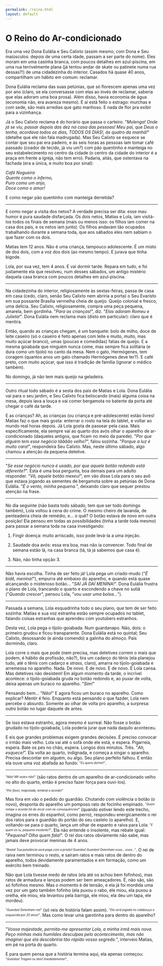 ```yaml
---
permalink: /reino.html
layout: default
---
```


# O Reino do Ar-condicionado

Era uma vez Dona Eulália e Seu Calixto (assim mesmo, com Dona e Seu maiúsculos: depois de uma certa idade, passam a ser parte do nome). Eles moram em uma casinha branca, com poucos detalhes em azul-piscina, em uma rua terrivelmente plana (já tentou andar de skate ou patinete numa rua dessas?!) de uma cidadezinha do interior. Casados há quase 40 anos, compartilham um hábito em comum: reclamar.

Dona Eulália reclama das suas petúnias, que só florescem apenas uma vez por ano (claro, se ela conversasse com elas ao invés de reclamar, saberia que elas adoram uma boa prosa). Além disso, havia economia de água (economia não, era avareza mesmo). E aí está feito o estrago: murchas e com sede, são mais arredias que gato manhoso. E nada de flor pra exibir para a vizinhança.

Já o Seu Calixto reclama é do horário que passa o carteiro. "_Molenga! Onde já se viu, passar depois das dez na casa das pessoas! Meu pai, que Deus o tenha, acordava todos os dias, TODOS OS DIAS!, às quatro da manhã!_" (detalhe que ele não fala madrugada). Mas Seu Calixto se esquece se contar que seu pai era padeiro, e às seis horas as pessoas iam tomar café passado (coador de tecido, já viu um?) com pão quentinho e manteiga no seu estabelecimento no centro da cidade (o centro da cidade do interior é a praça em frente a igreja, não tem erro). Padaria, aliás, que ostentava na fachada (era a única, e muito boa por sinal):

_Café Nogueira<br>
Quente como o inferno,<br>
Puro como um anjo,<br>
Doce como o amor!_

E como negar pão quentinho com manteiga derretida?

---

E como negar a visita dos netos? A verdade precisa ser dita: esse mau humor é pura saudade disfarçada. Os dois netos, Matias e Lola, iam visitá-los todos os finais de semana (mais ou menos isso: os filhos iam comer na casa dos pais, e os netos iam junto). Os filhos andavam tão ocupados trabalhando durante a semana toda, que aos sábados eles nem sabiam o que fazer com os dois.

Matias tem 12 anos. Não é uma criança, tampouco adolescente. É um misto de dos dois, com a voz dos dois (ao mesmo tempo). E jurava que tinha bigode.

Lola, por sua vez, tem 4 anos. E vai dormir tarde. Repara em tudo, e foi justamente ela que resolveu, num desses sábados, um antigo mistério daquela casa branca com poucos detalhes em azul-piscina.

---

Na cidadezinha do interior, religiosamente às sextas-feiras, passa de casa em casa (cedo, claro, senão Seu Calixto nem abriria a porta) o Seu Evaristo em sua possante Brasília vermelha cheia de queijo. Queijo colonial e fresco, uma delícia. Seu Calixto, religiosamente, compra uma peça pequena, amarela, bem gordinha. "*Para as crianças!*", diz. "*Elas adoram Romeu e Julieta!*". Dona Eulália nem reclama mais (disto em particular): claro que é mentira.

Então, quando as crianças chegam, é um banquete: bolo de milho, doce de leite caseiro (só o caseiro é feito apenas com leite e muito, muito, mas muito açúcar branco), umas (poucas e comedidas) fatias de queijo. E a mesma goiabada que ninguém nunca come, mas sempre fica solitária (e dura como um tijolo) no canto da mesa. Nem o gato, Hermógenes, tem coragem (quantos anos um gato chamado Hermógenes deve ter?). E café preto, com muito açúcar, que isso é tradição de família (ignorar o médico também).

No domingo, já não tem mais queijo na geladeira.

---

Outro ritual todo sábado é a sesta dos pais de Matias e Lola. Dona Eulália vai para o seu jardim, e Seu Calixto fica beliscando (mais) alguma coisa na mesa, depois lava a louça e vai comer bergamota no batente da porta até chegar o café da tarde.

E as crianças? Ah, as crianças (ou criança e pré-adolescente) estão livres! Matias faz o que mais gosta: enterrar o rosto na tela do tablet, e voltar ao mundo real horas depois. Já Lola gosta de passear pela casa. Mais especificamente, ela sempre vai ao quarto dos avós olhar o aparelho de ar-condicionado (daqueles antigos, que ficam no meio da parede). "*Por que alguém tem esse negócio tãããão velho?*", falou sozinha. "*Porque a luz é muito cara!*", respondeira Seu Calixto. Mas, neste último sábado, algo chamou a atenção da pequena detetive.

---

"*Se esse negócio nunca é usado, por que aquele botão redondo está diferente?*". Esta é uma boa pergunta, boa demais para um adulto responder. "*Vô, aquele botão mexeu!*", em vão disse Lola para o seu avô que estava jogando as sementes de bergamota sobre as petúnias de Dona Eulália. "*É o vento, minha pequena.*", deixando claro que sequer prestou atenção na frase.

---

No dia seguinte (não basta todo sábado, tem que ser todo domingo também), Lola voltou à cena do crime. O mesmo cheiro de lavanda, de penteadeira cheia de remédio, e... o quê? O botão estava de novo em outra posição! Ela pensou em todas as possibilidades (tinha a tarde toda mesmo) para passar a semana toda na casa investigando:

1. Fingir doença: muito arriscado, isso pode levá-la a uma injeção.

1. Saudade doa avós: essa era boa, mas não ia convencer. Todo final de semana estão lá, na casa branca (tá, tá já sabemos que casa é).

1. Não, não tinha opção 3.

---

Não havia escolha. Tinha de ser feito já! Lola pega um criado-mudo ("*É bidê, menina!*"), empurra até embaixo do aparelho, e quando está quase alcançando o misterioso botão... "*SAI JÁ DAÍ MENINA!*". Dona Eulália frustra o plano de Lola, trancando o quarto e escondendo a chave no sutiã ("*Quando crescer*", pensou Lola, "*vou usar uma bolsa...*").

---

Passada a semana, Lola esquadrinha todo o seu plano, que tem de ser feito sozinha: Matias e sua voz estranha estão sempre ocupados no tablet, falando coisas estranhas que aprendeu com youtubers estranhos.

Desta vez, Lola pega o tijolo-goiabada. Num guardanapo. Não, dois: o primeiro grudou e ficou transparente. Dona Eulália está no quintal; Seu Calixto, desossando (e ainda comendo) a galinha do almoço. Pais dormindo, claro.

Lola corre o mais que pode (nem precisa, mas detetives correm o mais que podem, é hábito da profissão, não?), tira um cadarço do tênis (ela planejou tudo, até o tênis com cadarço e *strass*, claro), amarra no tijolo-goiabada e arremessa no aparelho. Nada. De novo. E de novo. E de novo. E Lola cansa. Mas detetives não desistem! Em algum momento da tarde, o incrível acontece: o tijolo-goiabada gruda no botão redondo e, ao puxar de volta, deixa apenas um buraco no aparelho. "*Sim!*"

Pensando bem... "*Não!*" E agora ficou um buraco no aparelho. Como explicar? Mentir é feio. Enquanto está pensando o que fazder, Lola nem percebe o absurdo. Somente ao olhar de volta pro aparelho, a surpresa: outro botão no lugar daquele de antes.

---

Se isso estava estranho, agora mesmo é surreal. Não fosse o botão grudado no tijolo-goiabada, Lola poderia jurar que nada daquilo aconteceu.

E eis que grandes problemas exigem grandes decisões. É preciso convocar o irmão mais velho. Lola vai até o sofá onde ele está, e espera. Pigarreia, espera. Bate os pés no chão, espera. Longos dois minutos. Três. "*Ah, esquece!*". Ela volta ao quarto, indignada, e começa a xingar o aparelho. Precisa descontar em alguém, ou algo. Seu plano perfeito falhou. E então ela ouve uma voz abafada ao fundo: <sup><sub>"*Eu quero dormir!*"</sub></sup>.

---

<sup><sub>"*Não! Mil vezes não!*"</sub></sup> (são ratos dentro de um aparelho de ar-condicionado velho no alto do quarto, então é preciso fazer força para ouvi-los).

<sup><sub>"*Por favor, majestade, lembrai o acordo!*"</sub></sup>

Mas fora em vão o pedido do guardião. Chutando com violência o botão (o novo), desponta do aparelho um pomposo rato de focinho empinado. <sup><sub>"*Quem rompe o acordo há de arcar com as consequências!*"</sub></sup> (quando estiver lendo este trecho, imagina os erres do espanhol, como perro), respondeu energicamente o rei dos ratos para o guardião do portão do seu castelo (o aparelho). E, voltando-se para o quarto, lança um olhar de espanto e raiva para Lola: <sup><sub>"*E quem és tu, pequena insolente?*"</sub></sup>. Ela não entende o insolente, mas rebate igual: "*Pequena? Olha quem fala!*". O rei dos ratos obviamente não sabe, mas jamais deve provocar meninas de 4 anos.

<sup><sub>"*Basta! Tua petulância será paga com a prisão! Guardas! Guardas! Detenham essa... essa...*"</sub></sup>. O rei de raiva nem terminou o resto, e saíram ratos e mais ratos de dentro do aparelho, todos devidamente paramentados e em formação, como um exército bem treinado.

Não que Lola tivesse medo de ratos (ela até os achou bem fofinhos), mas ratos de armadura e lanças podem ser bem ameaçadores. É, não são, são só fofinhos mesmo. Mas o momento é de tensão, e ela já foi mordida uma vez por um gato também fofinho (ela puxou o rabo, ele miou, ela puxou a orelha, ele miou, ela levantou pela barriga, ele miou, ela deu um tapa, ele mordeu).

<sup><sub>"*Guardas! Detenham-na!*"</sub></sup> (só reis de história falam assim). <sup><sub>"*Ela será jogada no calabouço e esquecida por 20 anos!*"</sub></sup>. Mas como levar uma garotinha para dentro do aparelho?

---

"*Vossa majestade, permita-me apresentar Lola, a minha irmã mais nova. Peço minhas mais humildes desculpas pelo acontecimento, mas não imaginei que ela descobriria tão rápido vosso segredo.*", interveio Matias, em pé na porta do quarto.

E para quem pensa que a história termina aqui, ela apenas começou: <sup><sub>"*Guardas! Tragam os dois! Imediatamente!*"</sub></sup>.
